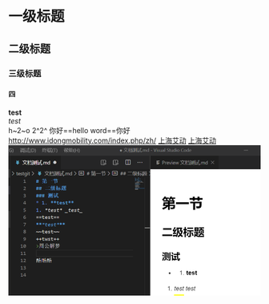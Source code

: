 # 一级标题

## 二级标题

### 三级标题

#### 四

**test**  
_test_  
h~2~o
2^2^
你好==hello word==你好
<http://www.idongmobility.com/index.php/zh/>
[上海艾动](http://www.idongmobility.com/index.php/zh/)
[上海艾动](http://www.idongmobility.com/index.php/zh/ '上海艾动科技')
![截图](./images/01.png)
